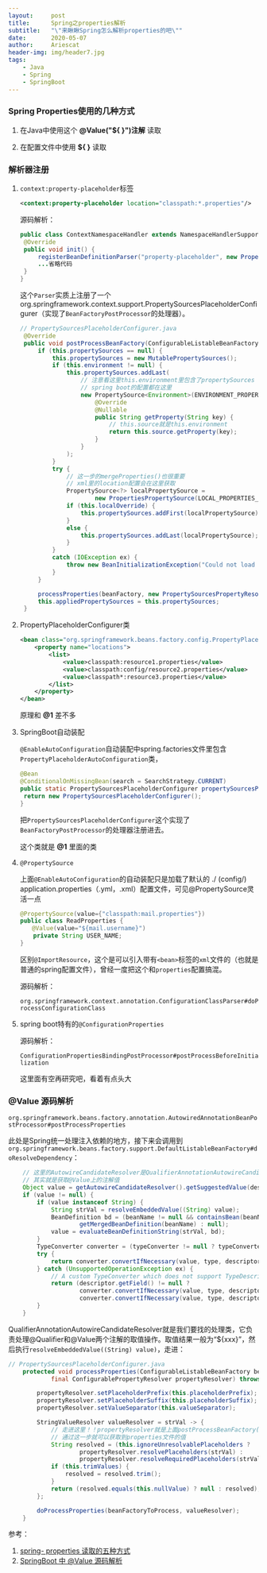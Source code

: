 ```yaml
---
layout:     post
title:      Spring之properties解析
subtitle:   "\"来瞅瞅Spring怎么解析properties的吧\""
date:       2020-05-07
author:     Ariescat
header-img: img/header7.jpg
tags:
    - Java
    - Spring
    - SpringBoot
---
```




### Spring Properties使用的几种方式

1. 在Java中使用这个 **@Value("${ }")注解** 读取

2. 在配置文件中使用 **${ }** 读取

### 解析器注册

1. `context:property-placeholder`标签

   ```xml
   <context:property-placeholder location="classpath:*.properties"/>
   ```

   源码解析：

   ```java
   public class ContextNamespaceHandler extends NamespaceHandlerSupport {
   	@Override
   	public void init() {
   		registerBeanDefinitionParser("property-placeholder", new PropertyPlaceholderBeanDefinitionParser());
   		...省略代码
   	}
   }
   ```

   这个`Parser`实质上注册了一个org.springframework.context.support.PropertySourcesPlaceholderConfigurer（实现了`BeanFactoryPostProcessor`的处理器）。

   ```java
   // PropertySourcesPlaceholderConfigurer.java
   	@Override
   	public void postProcessBeanFactory(ConfigurableListableBeanFactory beanFactory) throws BeansException {
   		if (this.propertySources == null) {
   			this.propertySources = new MutablePropertySources();
   			if (this.environment != null) {
   				this.propertySources.addLast(
   					// 注意看这里this.environment里包含了propertySources
   					// spring boot的配置都在这里
   					new PropertySource<Environment>(ENVIRONMENT_PROPERTIES_PROPERTY_SOURCE_NAME, this.environment) {
   						@Override
   						@Nullable
   						public String getProperty(String key) {
   							// this.source就是this.environment
   							return this.source.getProperty(key);
   						}
   					}
   				);
   			}
   			try {
   				// 这一步的mergeProperties()也很重要
   				// xml里的location配置会在这里获取
   				PropertySource<?> localPropertySource =
   						new PropertiesPropertySource(LOCAL_PROPERTIES_PROPERTY_SOURCE_NAME, mergeProperties());
   				if (this.localOverride) {
   					this.propertySources.addFirst(localPropertySource);
   				}
   				else {
   					this.propertySources.addLast(localPropertySource);
   				}
   			}
   			catch (IOException ex) {
   				throw new BeanInitializationException("Could not load properties", ex);
   			}
   		}
   
   		processProperties(beanFactory, new PropertySourcesPropertyResolver(this.propertySources));
   		this.appliedPropertySources = this.propertySources;
   	}
   ```
   
2. PropertyPlaceholderConfigurer类

   ```xml
   <bean class="org.springframework.beans.factory.config.PropertyPlaceholderConfigurer">
       <property name="locations">
           <list>
               <value>classpath:resource1.properties</value>
               <value>classpath:config/resource2.properties</value>
               <value>classpath*:resource3.properties</value>
           </list>
       </property>
   </bean>
   ```

   原理和 **@1** 差不多

3. SpringBoot自动装配

   `@EnableAutoConfiguration`自动装配中spring.factories文件里包含`PropertyPlaceholderAutoConfiguration`类，

   ```java
   @Bean
   @ConditionalOnMissingBean(search = SearchStrategy.CURRENT)
   public static PropertySourcesPlaceholderConfigurer propertySourcesPlaceholderConfigurer() {
   	return new PropertySourcesPlaceholderConfigurer();
   }
   ```

   把`PropertySourcesPlaceholderConfigurer`这个实现了`BeanFactoryPostProcessor`的处理器注册进去。

   这个类就是 **@1** 里面的类

4. `@PropertySource`

   上面`@EnableAutoConfiguration`的自动装配只是加载了默认的 ./ (config/) application.properties（.yml，.xml）配置文件，可见@PropertySource灵活一点

   ```java
   @PropertySource(value={"classpath:mail.properties"})
   public class ReadProperties {
   　　@Value(value="${mail.username}")
    　 private String USER_NAME;
   }
   ```
   区别`@ImportResource`，这个是可以引入带有`<bean>`标签的`xml`文件的（也就是普通的spring配置文件），曾经一度把这个和`properties`配置搞混。

   源码解析：

   `org.springframework.context.annotation.ConfigurationClassParser#doProcessConfigurationClass`

5. spring boot特有的`@ConfigurationProperties`

   源码解析：

   `ConfigurationPropertiesBindingPostProcessor#postProcessBeforeInitialization`

   这里面有空再研究吧，看着有点头大

### @Value 源码解析

`org.springframework.beans.factory.annotation.AutowiredAnnotationBeanPostProcessor#postProcessProperties`

此处是Spring统一处理注入依赖的地方，接下来会调用到`org.springframework.beans.factory.support.DefaultListableBeanFactory#doResolveDependency`：

```java
    // 这里的AutowireCandidateResolver是QualifierAnnotationAutowireCandidateResolver，
    // 其实就是获取@Value上的注解值
    Object value = getAutowireCandidateResolver().getSuggestedValue(descriptor);
    if (value != null) {
        if (value instanceof String) {
            String strVal = resolveEmbeddedValue((String) value);
            BeanDefinition bd = (beanName != null && containsBean(beanName) ?
                    getMergedBeanDefinition(beanName) : null);
            value = evaluateBeanDefinitionString(strVal, bd);
        }
        TypeConverter converter = (typeConverter != null ? typeConverter : getTypeConverter());
        try {
            return converter.convertIfNecessary(value, type, descriptor.getTypeDescriptor());
        } catch (UnsupportedOperationException ex) {
            // A custom TypeConverter which does not support TypeDescriptor resolution...
            return (descriptor.getField() != null ?
                    converter.convertIfNecessary(value, type, descriptor.getField()) :
                    converter.convertIfNecessary(value, type, descriptor.getMethodParameter()));
        }
    }
```

QualifierAnnotationAutowireCandidateResolver就是我们要找的处理类，它负责处理@Qualifier和@Value两个注解的取值操作。取值结果一般为“${xxx}”，然后执行`resolveEmbeddedValue((String) value)`，走进：

```java
// PropertySourcesPlaceholderConfigurer.java
	protected void processProperties(ConfigurableListableBeanFactory beanFactoryToProcess,
			final ConfigurablePropertyResolver propertyResolver) throws BeansException {

		propertyResolver.setPlaceholderPrefix(this.placeholderPrefix);
		propertyResolver.setPlaceholderSuffix(this.placeholderSuffix);
		propertyResolver.setValueSeparator(this.valueSeparator);

		StringValueResolver valueResolver = strVal -> {
			// 走进这里！！propertyResolver就是上面postProcessBeanFactory()里面创建出来的
			// 通过这一步就可以获取到properties文件的值
			String resolved = (this.ignoreUnresolvablePlaceholders ?
					propertyResolver.resolvePlaceholders(strVal) :
					propertyResolver.resolveRequiredPlaceholders(strVal));
			if (this.trimValues) {
				resolved = resolved.trim();
			}
			return (resolved.equals(this.nullValue) ? null : resolved);
		};

		doProcessProperties(beanFactoryToProcess, valueResolver);
	}
```



参考：

1. [spring- properties 读取的五种方式](https://www.cnblogs.com/zxf330301/p/6184139.html)
2. [SpringBoot 中 @Value 源码解析](https://www.jianshu.com/p/933669270a9f)